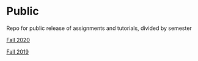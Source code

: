 # Public
Repo for public release of assignments and tutorials, divided by semester

[Fall 2020](fall20/README.md)

[Fall 2019](fall19/README.md)
